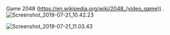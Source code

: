 Game 2048 (https://en.wikipedia.org/wiki/2048_(video_game)) .
![Screenshot_2019-07-21_10.42.23](uploads/ceb981082ba573a30d0d541702844f8f/Screenshot_2019-07-21_10.42.23.png)

![Screenshot_2019-07-21_11.03.43](uploads/aa5b3aa98f443f67987f69b13fa8e13f/Screenshot_2019-07-21_11.03.43.png)